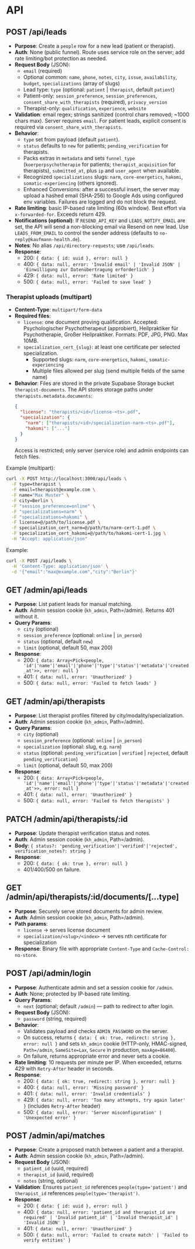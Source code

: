 # API

## POST /api/leads
- __Purpose__: Create a `people` row for a new lead (patient or therapist).
- __Auth__: None (public funnel). Route uses service role on the server; add rate limiting/bot protection as needed.
- __Request Body__ (JSON):
  - `email` (required)
  - Optional common: `name`, `phone`, `notes`, `city`, `issue`, `availability`, `budget`, `specializations` (array of slugs)
  - Lead type: `type` (optional: `patient` | `therapist`, default `patient`)
  - Patient-only: `session_preference`, `session_preferences`, `consent_share_with_therapists` (required), `privacy_version`
  - Therapist-only: `qualification`, `experience`, `website`
- __Validation__: email regex; strings sanitized (control chars removed; ~1000 chars max). Server requires `email`. For patient leads, explicit consent is required via `consent_share_with_therapists`.
- __Behavior__:
  - `type` set from payload (default `patient`).
  - `status` defaults to `new` for patients; `pending_verification` for therapists.
  - Packs extras in `metadata` and sets `funnel_type` (`koerperpsychotherapie` for patients; `therapist_acquisition` for therapists), `submitted_at`, plus `ip` and `user_agent` when available.
  - Recognized `specializations` slugs: `narm`, `core-energetics`, `hakomi`, `somatic-experiencing` (others ignored).
  - Enhanced Conversions: after a successful insert, the server may upload a hashed email (SHA-256) to Google Ads using configured env variables. Failures are logged and do not block the request.
- __Rate limiting__: basic IP-based rate limiting (60s window). Best effort via `x-forwarded-for`. Exceeds return 429.
- __Notifications (optional)__: If `RESEND_API_KEY` and `LEADS_NOTIFY_EMAIL` are set, the API will send a non-blocking email via Resend on new lead. Use `LEADS_FROM_EMAIL` to control the sender address (defaults to `no-reply@kaufmann-health.de`).
- __Notes__: No alias `/api/directory-requests`; use `/api/leads`.
- __Response__:
  - 200: `{ data: { id: uuid }, error: null }`
  - 400: `{ data: null, error: 'Invalid email' | 'Invalid JSON' | 'Einwilligung zur Datenübertragung erforderlich' }`
  - 429: `{ data: null, error: 'Rate limited' }`
  - 500: `{ data: null, error: 'Failed to save lead' }`

### Therapist uploads (multipart)
- __Content-Type__: `multipart/form-data`
- __Required files__:
  - `license`: one document proving qualification. Accepted: Psychologischer Psychotherapeut (approbiert), Heilpraktiker für Psychotherapie, Großer Heilpraktiker. Formats: PDF, JPG, PNG. Max 10MB.
  - `specialization_cert_{slug}`: at least one certificate per selected specialization.
    - Supported slugs: `narm`, `core-energetics`, `hakomi`, `somatic-experiencing`
    - Multiple files allowed per slug (send multiple fields of the same name)
- __Behavior__: Files are stored in the private Supabase Storage bucket `therapist-documents`. The API stores storage paths under `therapists.metadata.documents`:
  ```json
  {
    "license": "therapists/<id>/license-<ts>.pdf",
    "specialization": {
      "narm": ["therapists/<id>/specialization-narm-<ts>.pdf"],
      "hakomi": ["..."]
    }
  }
  ```
  Access is restricted; only server (service role) and admin endpoints can fetch files.

Example (multipart):
```bash
curl -X POST http://localhost:3000/api/leads \
  -F type=therapist \
  -F email=therapist@example.com \
  -F name="Max Muster" \
  -F city=Berlin \
  -F "session_preference=online" \
  -F "specializations=narm" \
  -F "specializations=hakomi" \
  -F license=@/path/to/license.pdf \
  -F specialization_cert_narm=@/path/to/narm-cert-1.pdf \
  -F specialization_cert_hakomi=@/path/to/hakomi-cert-1.jpg \
  -H "Accept: application/json"
```


Example:
```bash
curl -X POST /api/leads \
  -H 'Content-Type: application/json' \
  -d '{"email":"max@example.com","city":"Berlin"}'
```

## GET /admin/api/leads
- __Purpose__: List patient leads for manual matching.
- __Auth__: Admin session cookie (`kh_admin`, Path=/admin). Returns 401 without it.
- __Query Params__:
  - `city` (optional)
  - `session_preference` (optional: `online` | `in_person`)
  - `status` (optional, default `new`)
  - `limit` (optional, default 50, max 200)
- __Response__:
  - 200: `{ data: Array<Pick<people, 'id'|'name'|'email'|'phone'|'type'|'status'|'metadata'|'created_at'>>, error: null }`
  - 401: `{ data: null, error: 'Unauthorized' }`
  - 500: `{ data: null, error: 'Failed to fetch leads' }`

## GET /admin/api/therapists
- __Purpose__: List therapist profiles filtered by city/modality/specialization.
- __Auth__: Admin session cookie (`kh_admin`, Path=/admin).
- __Query Params__:
  - `city` (optional)
  - `session_preference` (optional: `online` | `in_person`)
  - `specialization` (optional: slug, e.g. `narm`)
  - `status` (optional: `pending_verification` | `verified` | `rejected`, default `pending_verification`)
  - `limit` (optional, default 50, max 200)
- __Response__:
  - 200: `{ data: Array<Pick<people, 'id'|'name'|'email'|'phone'|'type'|'status'|'metadata'|'created_at'>>, error: null }`
  - 401: `{ data: null, error: 'Unauthorized' }`
  - 500: `{ data: null, error: 'Failed to fetch therapists' }`

## PATCH /admin/api/therapists/:id
- __Purpose__: Update therapist verification status and notes.
- __Auth__: Admin session cookie (`kh_admin`, Path=/admin).
- __Body__: `{ status?: 'pending_verification'|'verified'|'rejected', verification_notes?: string }`
- __Response__:
  - 200: `{ data: { ok: true }, error: null }`
  - 401/400/500 on failure.

## GET /admin/api/therapists/:id/documents/[...type]
- __Purpose__: Securely serve stored documents for admin review.
- __Auth__: Admin session cookie (`kh_admin`, Path=/admin).
- __Path params__:
  - `license` → serves license document
  - `specialization/<slug>/<index>` → serves nth certificate for specialization
- __Response__: Binary file with appropriate `Content-Type` and `Cache-Control: no-store`.

## POST /api/admin/login
- __Purpose__: Authenticate admin and set a session cookie for `/admin`.
- __Auth__: None; protected by IP-based rate limiting.
- __Query Params__:
  - `next` (optional; default `/admin`) — path to redirect to after login.
- __Request Body__ (JSON):
  - `password` (string, required)
- __Behavior__:
  - Validates payload and checks `ADMIN_PASSWORD` on the server.
  - On success, returns `{ data: { ok: true, redirect: string }, error: null }` and sets `kh_admin` cookie (HTTP-only, HMAC-signed, `Path=/admin`, `SameSite=Lax`, `Secure` in production, `maxAge=86400`).
  - On failure, returns appropriate error and never sets a cookie.
- __Rate limiting__: 10 requests per minute per IP. When exceeded, returns 429 with `Retry-After` header in seconds.
- __Response__:
  - 200: `{ data: { ok: true, redirect: string }, error: null }`
  - 400: `{ data: null, error: 'Missing password' }`
  - 401: `{ data: null, error: 'Invalid credentials' }`
  - 429: `{ data: null, error: 'Too many attempts, try again later' }` (includes `Retry-After` header)
  - 500: `{ data: null, error: 'Server misconfiguration' | 'Unexpected error' }`

## POST /admin/api/matches
- __Purpose__: Create a proposed match between a patient and a therapist.
- __Auth__: Admin session cookie (`kh_admin`, Path=/admin).
- __Request Body__ (JSON):
  - `patient_id` (uuid, required)
  - `therapist_id` (uuid, required)
  - `notes` (string, optional)
- __Validation__: Ensures `patient_id` references `people(type='patient')` and `therapist_id` references `people(type='therapist')`.
- __Response__:
  - 200: `{ data: { id: uuid }, error: null }`
  - 400: `{ data: null, error: 'patient_id and therapist_id are required' | 'Invalid patient_id' | 'Invalid therapist_id' | 'Invalid JSON' }`
  - 401: `{ data: null, error: 'Unauthorized' }`
  - 500: `{ data: null, error: 'Failed to create match' | 'Failed to verify entities' }`
